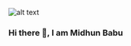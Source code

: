 ![alt text]("https://www.google.com/url?sa=i&url=https%3A%2F%2Fcodilime.com%2Fblog%2Frust-vs-c-safety-and-performance-in-low-level-network-programming%2F&psig=AOvVaw0vrUb0zQU_-k7TSSNTFZ4T&ust=1694936596129000&source=images&cd=vfe&opi=89978449&ved=0CBAQjRxqFwoTCKiY4uXRroEDFQAAAAAdAAAAABAE")
### Hi there 👋, I am Midhun Babu




